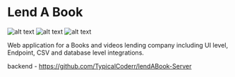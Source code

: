# Lend A Book

![ alt text ](https://img.shields.io/badge/React-17.0.2-61DAFB?style=for-the-badge&logo=React)
![ alt text ](https://img.shields.io/badge/Redux-7.2.6-764ABC?style=for-the-badge&logo=Redux)
![ alt text ](https://img.shields.io/badge/Node.js-339933?style=for-the-badge&logo=Node.js)

Web application for a Books and videos lending company including UI level, Endpoint, CSV and database level integrations.

backend - https://github.com/TypicalCoderr/lendABook-Server
